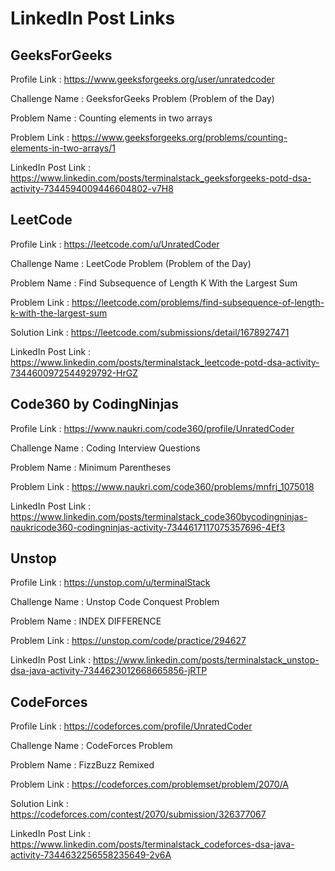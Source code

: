 # LinkedIn Post Links

## GeeksForGeeks

Profile Link : https://www.geeksforgeeks.org/user/unratedcoder

Challenge Name : GeeksforGeeks Problem (Problem of the Day)

Problem Name : Counting elements in two arrays

Problem Link : https://www.geeksforgeeks.org/problems/counting-elements-in-two-arrays/1

LinkedIn Post Link : https://www.linkedin.com/posts/terminalstack_geeksforgeeks-potd-dsa-activity-7344594009446604802-v7H8

## LeetCode

Profile Link : https://leetcode.com/u/UnratedCoder

Challenge Name : LeetCode Problem (Problem of the Day)

Problem Name : Find Subsequence of Length K With the Largest Sum

Problem Link : https://leetcode.com/problems/find-subsequence-of-length-k-with-the-largest-sum

Solution Link : https://leetcode.com/submissions/detail/1678927471

LinkedIn Post Link : https://www.linkedin.com/posts/terminalstack_leetcode-potd-dsa-activity-7344600972544929792-HrGZ

## Code360 by CodingNinjas

Profile Link : https://www.naukri.com/code360/profile/UnratedCoder

Challenge Name : Coding Interview Questions

Problem Name : Minimum Parentheses

Problem Link : https://www.naukri.com/code360/problems/mnfrj_1075018

LinkedIn Post Link : https://www.linkedin.com/posts/terminalstack_code360bycodingninjas-naukricode360-codingninjas-activity-7344617117075357696-4Ef3

## Unstop

Profile Link : https://unstop.com/u/terminalStack

Challenge Name : Unstop Code Conquest Problem

Problem Name : INDEX DIFFERENCE

Problem Link : https://unstop.com/code/practice/294627

LinkedIn Post Link : https://www.linkedin.com/posts/terminalstack_unstop-dsa-java-activity-7344623012668665856-jRTP

## CodeForces

Profile Link : https://codeforces.com/profile/UnratedCoder

Challenge Name : CodeForces Problem

Problem Name : FizzBuzz Remixed

Problem Link : https://codeforces.com/problemset/problem/2070/A

Solution Link : https://codeforces.com/contest/2070/submission/326377067

LinkedIn Post Link : https://www.linkedin.com/posts/terminalstack_codeforces-dsa-java-activity-7344632256558235649-2v6A
